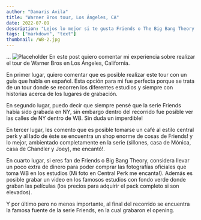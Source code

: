 ```yaml
---
author: "Damaris Avila"
title: "Warner Bros tour, Los Ángeles, CA"
date: 2022-07-09
description: "Lejos lo mejor si te gusta Friends o The Big Bang Theory."
tags: ["markdown", "text"]
thumbnail: /WB-2.jpg
---
```


...
![Placeholder](/WB-1.jpg)
En este post quiero comentar mi experiencia sobre realizar el tour de Warner Bros en Los Ángeles, California.

En primer lugar, quiero comentar que es posible realizar este tour con un guía que habla en español. Esta opción para mi fue perfecta porque se trata de un tour donde se recorren los diferentes estudios y siempre con historias acerca de los lugares de grabación.

En segundo lugar, puedo decir que siempre pensé que la serie Friends había sido grabada en NY, sin embargo dentro del recorrido fue posible ver las calles de NY dentro de WB. Sin duda un imperdible!

En tercer lugar, les comento que es posible tomarse un café al estilo central perk y al lado de éste se encuentra un shop enorme de cosas de Friends! y lo mejor, ambientado completamente en la serie (sillones, casa de Mónica, casa de Chandler y Joey), me encantó!.

En cuarto lugar, si eres fan de Friends o Big Bang Theory, considera llevar un poco extra de dinero para poder comprar las fotografías oficiales que toma WB en los estudios (Mi foto en Central Perk me encanta!). Además es posible grabar un video en los famosos estudios con fondo verde donde graban las películas (los precios para adquirir el pack completo si son elevados).

Y por último pero no menos importante, al final del recorrido se encuentra la famosa fuente de la serie Friends, en la cual grabaron el opening. 